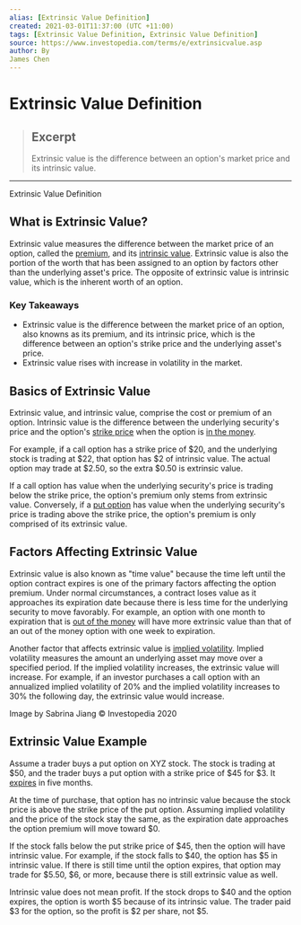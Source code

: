 ```yaml
---
alias: [Extrinsic Value Definition]
created: 2021-03-01T11:37:00 (UTC +11:00)
tags: [Extrinsic Value Definition, Extrinsic Value Definition]
source: https://www.investopedia.com/terms/e/extrinsicvalue.asp
author: By
James Chen
---
```


# Extrinsic Value Definition

> ## Excerpt
> Extrinsic value is the difference between an option's market price and its intrinsic value.

---

Extrinsic Value Definition
## What is Extrinsic Value?

Extrinsic value measures the difference between the market price of an option, called the [premium](https://www.investopedia.com/terms/p/premium.asp), and its [intrinsic value](https://www.investopedia.com/terms/i/intrinsicvalue.asp). Extrinsic value is also the portion of the worth that has been assigned to an option by factors other than the underlying asset's price. The opposite of extrinsic value is intrinsic value, which is the inherent worth of an option.

### Key Takeaways

-   Extrinsic value is the difference between the market price of an option, also knowns as its premium, and its intrinsic price, which is the difference between an option's strike price and the underlying asset's price.
-   Extrinsic value rises with increase in volatility in the market.

## Basics of Extrinsic Value

Extrinsic value, and intrinsic value, comprise the cost or premium of an option. Intrinsic value is the difference between the underlying security's price and the option's [strike price](https://www.investopedia.com/terms/s/strikeprice.asp) when the option is [in the money](https://www.investopedia.com/terms/i/inthemoney.asp).

For example, if a call option has a strike price of $20, and the underlying stock is trading at $22, that option has $2 of intrinsic value. The actual option may trade at $2.50, so the extra $0.50 is extrinsic value.

If a call option has value when the underlying security's price is trading below the strike price, the option's premium only stems from extrinsic value. Conversely, if a [put option](https://www.investopedia.com/terms/p/putoption.asp) has value when the underlying security's price is trading above the strike price, the option's premium is only comprised of its extrinsic value.

## Factors Affecting Extrinsic Value

Extrinsic value is also known as "time value" because the time left until the option contract expires is one of the primary factors affecting the option premium. Under normal circumstances, a contract loses value as it approaches its expiration date because there is less time for the underlying security to move favorably. For example, an option with one month to expiration that is [out of the money](https://www.investopedia.com/terms/o/outofthemoney.asp) will have more extrinsic value than that of an out of the money option with one week to expiration.

Another factor that affects extrinsic value is [implied volatility](https://www.investopedia.com/terms/i/iv.asp). Implied volatility measures the amount an underlying asset may move over a specified period. If the implied volatility increases, the extrinsic value will increase. For example, if an investor purchases a call option with an annualized implied volatility of 20% and the implied volatility increases to 30% the following day, the extrinsic value would increase.

Image by Sabrina Jiang © Investopedia 2020

## Extrinsic Value Example

Assume a trader buys a put option on XYZ stock. The stock is trading at $50, and the trader buys a put option with a strike price of $45 for $3. It [expires](https://www.investopedia.com/terms/e/expirationdate.asp) in five months. 

At the time of purchase, that option has no intrinsic value because the stock price is above the strike price of the put option. Assuming implied volatility and the price of the stock stay the same, as the expiration date approaches the option premium will move toward $0.

If the stock falls below the put strike price of $45, then the option will have intrinsic value. For example, if the stock falls to $40, the option has $5 in intrinsic value. If there is still time until the option expires, that option may trade for $5.50, $6, or more, because there is still extrinsic value as well. 

Intrinsic value does not mean profit. If the stock drops to $40 and the option expires, the option is worth $5 because of its intrinsic value. The trader paid $3 for the option, so the profit is $2 per share, not $5.
